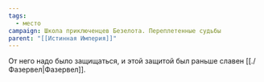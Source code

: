 ```yaml
---
tags:
  - место
campaign: Школа приключенцев Безелота. Переплетенные судьбы
parent: "[[Истинная Империя]]"
---
```


От него надо было защищаться, и этой защитой был раньше славен [[./Фазервел|Фазервел]].